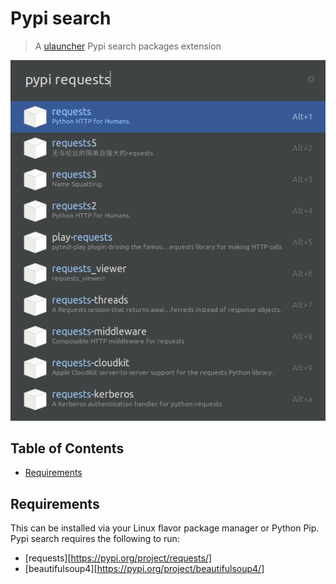 # Pypi search

> A [ulauncher](https://ulauncher.io/) Pypi search packages extension


![screenshot](screenshot.png)

Table of Contents
-----------------

  * [Requirements](#requirements)

Requirements
------------

This can be installed via your Linux flavor package manager or Python Pip.
Pypi search requires the following to run:

  * [requests][https://pypi.org/project/requests/]
  * [beautifulsoup4][https://pypi.org/project/beautifulsoup4/]